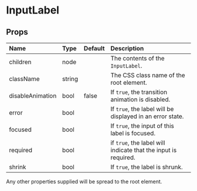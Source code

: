 InputLabel
==========



Props
-----

| Name | Type | Default | Description |
|:-----|:-----|:--------|:------------|
| children | node |  | The contents of the `InputLabel`. |
| className | string |  | The CSS class name of the root element. |
| disableAnimation | bool | false | If `true`, the transition animation is disabled. |
| error | bool |  | If `true`, the label will be displayed in an error state. |
| focused | bool |  | If `true`, the input of this label is focused. |
| required | bool |  | if `true`, the label will indicate that the input is required. |
| shrink | bool |  | If `true`, the label is shrunk. |

Any other properties supplied will be spread to the root element.
